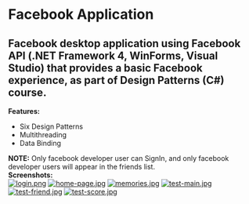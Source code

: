 # Facebook Application
## Facebook desktop application using Facebook API (.NET Framework 4, WinForms, Visual Studio) that provides a basic Facebook experience, as part of Design Patterns (C#) course.

**Features:**
- Six Design Patterns 
- Multithreading 
- Data Binding

**NOTE:** Only facebook developer user can SignIn, and only facebook developer users will appear in the friends list. <br>
**Screenshots:** <br>
[![login.png](https://i.postimg.cc/DwtZtNDy/login.png)](https://postimg.cc/mPyB9mB0)
[![home-page.jpg](https://i.postimg.cc/1574KXrF/home-page.jpg)](https://postimg.cc/N5TgsgVG)
[![memories.jpg](https://i.postimg.cc/9MBQwQfr/memories.jpg)](https://postimg.cc/8JjSqDMS)
[![test-main.jpg](https://i.postimg.cc/2y88QNqT/test-main.jpg)](https://postimg.cc/sQqrz84Z)
[![test-friend.jpg](https://i.postimg.cc/85GCC6N2/test-friend.jpg)](https://postimg.cc/bG6PCdGg)
[![test-score.jpg](https://i.postimg.cc/d0r1vBPR/test-score.jpg)](https://postimg.cc/hJ4g1VGh)
